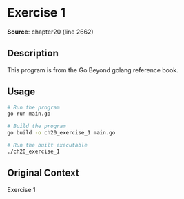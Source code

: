 # Exercise 1

**Source**: chapter20 (line 2662)

## Description

This program is from the Go Beyond golang reference book.

## Usage

```bash
# Run the program
go run main.go

# Build the program
go build -o ch20_exercise_1 main.go

# Run the built executable
./ch20_exercise_1
```

## Original Context

Exercise 1
